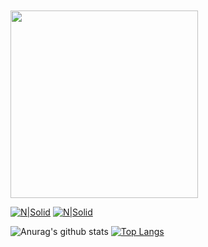  <img style="margin-top:10px;" src="https://c.tenor.com/nJclFuwdP5wAAAAC/squirtle-pikachu.gif" width="300px">
 
[![N|Solid](https://icon-icons.com/icons2/1476/PNG/48/linkedin_101776.png)](https://www.linkedin.com/in/thiagobarros95/)
[![N|Solid](https://icon-icons.com/icons2/1476/PNG/48/github_101792.png)](https://github.com/thiagotesla)


![Anurag's github stats](https://github-readme-stats.vercel.app/api?username=thiagotesla&count_private=true&show_icons=true&theme=monokai&line_height=33)
[![Top Langs](https://github-readme-stats.vercel.app/api/top-langs/?username=thiagotesla&theme=monokai&langs_count=4)](https://github.com/anuraghazra/github-readme-stats)



<!--
**thiagotesla/thiagotesla** is a ✨ _special_ ✨ repository because its `README.md` (this file) appears on your GitHub profile.

Here are some ideas to get you started:

- 🔭 I’m currently working on ...
- 🌱 I’m currently learning ...
- 👯 I’m looking to collaborate on ...
- 🤔 I’m looking for help with ...
- 💬 Ask me about ...
- 📫 How to reach me: ...
- 😄 Pronouns: ...
- ⚡ Fun fact: ...
-->
